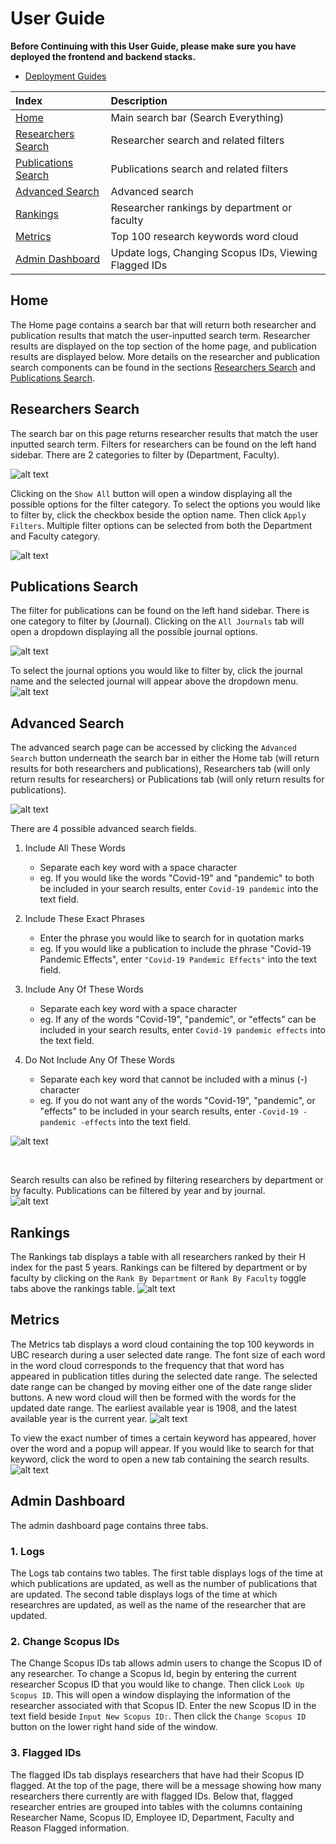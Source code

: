 # User Guide

**Before Continuing with this User Guide, please make sure you have deployed the frontend and backend stacks.**

- [Deployment Guides](./DeploymentGuide.md)

| Index                                       | Description                                           |
| :------------------------------------------ | :---------------------------------------------------- |
| [Home](#Home)                               | Main search bar (Search Everything)                   |
| [Researchers Search](#Researchers-Search)   | Researcher search and related filters                 |
| [Publications Search](#Publications-Search) | Publications search and related filters               |
| [Advanced Search](#Advanced-Search)         | Advanced search                                       |
| [Rankings](#Rankings)                       | Researcher rankings by department or faculty          |
| [Metrics](#Metrics)                         | Top 100 research keywords word cloud                  |
| [Admin Dashboard](#Admin-Dashboard)         | Update logs, Changing Scopus IDs, Viewing Flagged IDs |

## Home

The Home page contains a search bar that will return both researcher and publication results that match the user-inputted search term. Researcher results are displayed on the top section of the home page, and publication results are displayed below. More details on the researcher and publication search components can be found in the sections [Researchers Search](#Researchers-Search) and [Publications Search](#Publications-Search).

## Researchers Search

The search bar on this page returns researcher results that match the user inputted search term. Filters for researchers can be found on the left hand sidebar. There are 2 categories to filter by (Department, Faculty).

![alt text](images/userGuide/researchers01.png)

Clicking on the `Show All` button will open a window displaying all the possible options for the filter category. To select the options you would like to filter by, click the checkbox beside the option name. Then click `Apply Filters`. Multiple filter options can be selected from both the Department and Faculty category.

![alt text](images/userGuide/researchers02.png)

## Publications Search

The filter for publications can be found on the left hand sidebar. There is one category to filter by (Journal). Clicking on the `All Journals` tab will open a dropdown displaying all the possible journal options.

![alt text](images/userGuide/publications01.png)

To select the journal options you would like to filter by, click the journal name and the selected journal will appear above the dropdown menu.
![alt text](images/userGuide/publications02.png)

## Advanced Search

The advanced search page can be accessed by clicking the `Advanced Search` button underneath the search bar in either the Home tab (will return results for both researchers and publications), Researchers tab (will only return results for researchers) or Publications tab (will only return results for publications).

![alt text](images/userGuide/advancedSearch01.png)

There are 4 possible advanced search fields.

1. Include All These Words

   - Separate each key word with a space character
   - eg. If you would like the words "Covid-19" and "pandemic" to both be included in your search results, enter `Covid-19 pandemic` into the text field.

2. Include These Exact Phrases

   - Enter the phrase you would like to search for in quotation marks
   - eg. If you would like a publication to include the phrase "Covid-19 Pandemic Effects", enter `"Covid-19 Pandemic Effects"` into the text field.

3. Include Any Of These Words

   - Separate each key word with a space character
   - eg. If any of the words "Covid-19", "pandemic", or "effects" can be included in your search results, enter `Covid-19 pandemic effects` into the text field.

4. Do Not Include Any Of These Words

   - Separate each key word that cannot be included with a minus (-) character
   - eg. If you do not want any of the words "Covid-19", "pandemic", or "effects" to be included in your search results, enter `-Covid-19 -pandemic -effects` into the text field.

![alt text](images/userGuide/advancedSearch02.png)

<br>

Search results can also be refined by filtering researchers by department or by faculty. Publications can be filtered by year and by journal.
<br>
![alt text](images/userGuide/advancedSearch03.png)

## Rankings

The Rankings tab displays a table with all researchers ranked by their H index for the past 5 years. Rankings can be filtered by department or by faculty by clicking on the `Rank By Department` or `Rank By Faculty` toggle tabs above the rankings table.
![alt text](images/userGuide/rankings01.png)

## Metrics

The Metrics tab displays a word cloud containing the top 100 keywords in UBC research during a user selected date range. The font size of each word in the word cloud corresponds to the frequency that that word has appeared in publication titles during the selected date range. The selected date range can be changed by moving either one of the date range slider buttons. A new word cloud will then be formed with the words for the updated date range. The earliest available year is 1908, and the latest available year is the current year.
![alt text](images/userGuide/metrics01.png)

To view the exact number of times a certain keyword has appeared, hover over the word and a popup will appear. If you would like to search for that keyword, click the word to open a new tab containing the search results.
![alt text](images/userGuide/metrics02.png)

## Admin Dashboard

The admin dashboard page contains three tabs.

### 1. Logs

The Logs tab contains two tables. The first table displays logs of the time at which publications are updated, as well as the number of publications that are updated. The second table displays logs of the time at which researchres are updated, as well as the name of the researcher that are updated.

### 2. Change Scopus IDs

The Change Scopus IDs tab allows admin users to change the Scopus ID of any researcher. To change a Scopus Id, begin by entering the current researcher Scopus ID that you would like to change. Then click `Look Up Scopus ID`. This will open a window displaying the information of the researcher associated with that Scopus ID. Enter the new Scopus ID in the text field beside `Input New Scopus ID:`. Then click the `Change Scopus ID` button on the lower right hand side of the window.

### 3. Flagged IDs

The flagged IDs tab displays researchers that have had their Scopus ID flagged. At the top of the page, there will be a message showing how many researchers there currently are with flagged IDs. Below that, flagged researcher entries are grouped into tables with the columns containing Researcher Name, Scopus ID, Employee ID, Department, Faculty and Reason Flagged information.
